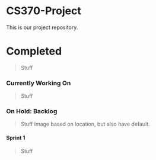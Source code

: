 # CS370-Project
This is our project repository.

<p>
<h1>Completed</h1>

<blockquote>
Stuff
</blockquote>

<h3>Currently Working On</h3>

<blockquote>
Stuff
</blockquote>

<h3>On Hold: Backlog</h3>

<blockquote>
Stuff
Image based on location, but also have default. 
</blockquote>

<h4>Sprint 1</h4>

<blockquote>
Stuff
</blockquote>

</p>


